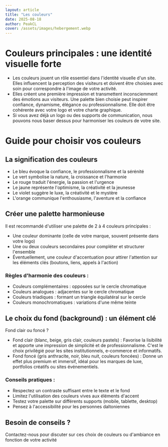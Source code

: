 ```yaml
---
layout: article
title: "Les couleurs"
date: 2025-08-18
author: PeakCL
cover: /assets/images/hebergement.webp
---
```


# Couleurs principales : une identité visuelle forte

- Les couleurs jouent un rôle essentiel dans l'identité visuelle d'un site. Elles influencent la perception des visiteurs et doivent être choisies avec soin pour correspondre à l'image de votre activité.
- Elles créent une première impression et transmettent inconsciemment des émotions aux visiteurs. Une palette bien choisie peut inspirer confiance, dynamisme, élégance ou professionnalisme. Elle doit être cohérente avec votre logo et votre charte graphique.
- Si vous avez déjà un logo ou des supports de communication, nous pouvons nous baser dessus pour harmoniser les couleurs de votre site.

# Guide pour choisir vos couleurs

## La signification des couleurs
- Le bleu évoque la confiance, le professionnalisme et la sérénité
- Le vert symbolise la nature, la croissance et l'harmonie
- Le rouge traduit l'énergie, la passion et l'urgence
- Le jaune représente l'optimisme, la créativité et la jeunesse
- Le violet suggère le luxe, la créativité et le mystère
- L'orange communique l'enthousiasme, l'aventure et la confiance

## Créer une palette harmonieuse
Il est recommandé d'utiliser une palette de 2 à 4 couleurs principales :
- Une couleur dominante (celle de votre marque, souvent présente dans votre logo)
- Une ou deux couleurs secondaires pour compléter et structurer l'ensemble
- Éventuellement, une couleur d'accentuation pour attirer l'attention sur les éléments clés (boutons, liens, appels à l'action)

### Règles d'harmonie des couleurs :
- Couleurs complémentaires : opposées sur le cercle chromatique
- Couleurs analogues : adjacentes sur le cercle chromatique
- Couleurs triadiques : formant un triangle équilatéral sur le cercle
- Couleurs monochromatiques : variations d'une même teinte

## Le choix du fond (background) : un élément clé

Fond clair ou foncé ?
- Fond clair (blanc, beige, gris clair, couleurs pastels) : Favorise la lisibilité et apporte une impression de simplicité et de professionnalisme. C'est le choix privilégié pour les sites institutionnels, e-commerce et informatifs.
- Fond foncé (gris anthracite, noir, bleu nuit, couleurs foncées) : Donne un effet plus premium et immersif, idéal pour les marques de luxe, portfolios créatifs ou sites événementiels.

### Conseils pratiques :
- Respectez un contraste suffisant entre le texte et le fond
- Limitez l'utilisation des couleurs vives aux éléments d'accent
- Testez votre palette sur différents supports (mobile, tablette, desktop)
- Pensez à l'accessibilité pour les personnes daltoniennes

## Besoin de conseils ?

Contactez-nous pour discuter sur ces choix de couleurs ou d'ambiance en fonction de votre activité

